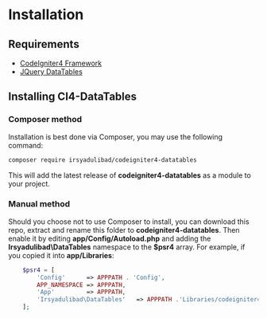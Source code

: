 # Installation

## Requirements
- [CodeIgniter4 Framework](https://github.com/codeigniter4/framework)
- [JQuery DataTables](https://github.com/DataTables/DataTablesSrc)

## Installing CI4-DataTables
### Composer method
Installation is best done via Composer, you may use the following command:
```bash
composer require irsyadulibad/codeigniter4-datatables
```

This will add the latest release of **codeigniter4-datatables** as a module to your project.

### Manual method
Should you choose not to use Composer to install, you can download this repo, extract and rename this folder to **codeigniter4-datatables**. 
Then enable it by editing **app/Config/Autoload.php** and adding the **Irsyadulibad\DataTables**
namespace to the **$psr4** array. For example, if you copied it into **app/Libraries**:
```php
    $psr4 = [
        'Config'      => APPPATH . 'Config',
        APP_NAMESPACE => APPPATH,
        'App'         => APPPATH,
        'Irsyadulibad\DataTables'   => APPPATH .'Libraries/codeigniter4-datatables/src',
    ];
```
